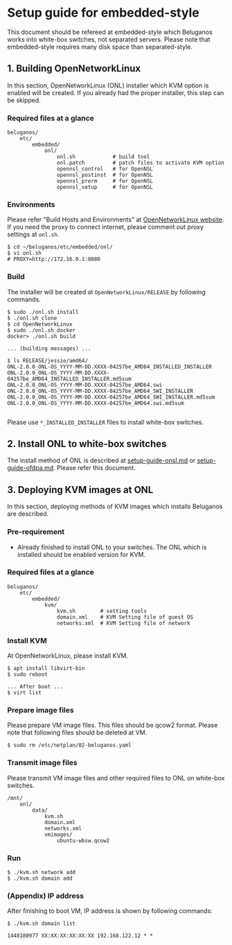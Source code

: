 # Setup guide for embedded-style

This document should be refereed at embedded-style which Beluganos works into white-box switches, not separated servers. Please note that embedded-style requires many disk space than separated-style.

## 1. Building OpenNetworkLinux

In this section, OpenNetworkLinux (ONL) installer which KVM option is enabled will be created. If you already had the proper installer, this step can be skipped.

### Required files at a glance

```
beluganos/
    etc/
        embedded/
            onl/
                onl.sh            # build tool
                onl.patch         # patch files to activate KVM option
                opennsl_control   # for OpenNSL
                opennsl_postinst  # for OpenNSL
                opennsl_prerm     # for OpenNSL
                opennsl_setup     # for OpenNSL
```

### Environments

Please refer "Build Hosts and Environments" at [OpenNetworkLinux website](https://opennetlinux.org/docs/build). If you need the proxy to connect internet, please comment out proxy settings at `onl.sh`.

```
$ cd ~/beluganos/etc/embedded/onl/
$ vi onl.sh
# PROXY=http://172.16.0.1:8080
```

### Build

The installer will be created at `OpenNetworkLinux/RELEASE` by following commands.

```
$ sudo ./onl.sh install
$ ./onl.sh clone
$ cd OpenNetworkLinux
$ sudo ./onl.sh docker
docker> ./onl.sh build

... (building messages) ...

$ ls RELEASE/jessie/amd64/
ONL-2.0.0_ONL-OS_YYYY-MM-DD.XXXX-04257be_AMD64_INSTALLED_INSTALLER
ONL-2.0.0_ONL-OS_YYYY-MM-DD.XXXX-04257be_AMD64_INSTALLED_INSTALLER.md5sum
ONL-2.0.0_ONL-OS_YYYY-MM-DD.XXXX-04257be_AMD64.swi
ONL-2.0.0_ONL-OS_YYYY-MM-DD.XXXX-04257be_AMD64_SWI_INSTALLER
ONL-2.0.0_ONL-OS_YYYY-MM-DD.XXXX-04257be_AMD64_SWI_INSTALLER.md5sum
ONL-2.0.0_ONL-OS_YYYY-MM-DD.XXXX-04257be_AMD64.swi.md5sum


```

Please use `*_INSTALLED_INSTALLER` files to install white-box switches. 

## 2. Install ONL to white-box switches

The install method of ONL is described at [setup-guide-onsl.md](setup-guide-onsl.md) or [setup-guide-ofdpa.md](setup-guide-onsl.md). Please refer this document.

## 3. Deploying KVM images at ONL

In this section, deploying methods of KVM images which installs Beluganos are described.

### Pre-requirement

- Already finished to install ONL to your switches. The ONL which is installed should be enabled version for KVM.

### Required files at a glance

```
beluganos/
    etc/
        embedded/
            kvm/
                kvm.sh        # setting tools
                domain.xml    # KVM Setting file of guest OS
                networks.xml  # KVM Setting file of network
```

### Install KVM

At OpenNetworkLinux, please install KVM.

```
$ apt install libvirt-bin
$ sudo reboot

... After boot ...
$ virt list
```

### Prepare image files

Please prepare VM image files. This files should be qcow2 format. Please note that following files should be deleted at VM.

```
$ sudo rm /etc/netplan/02-beluganos.yaml
```

### Transmit image files

Please transmit VM image files and other required files to ONL on white-box switches.

```
/mnt/
    onl/
        data/
            kvm.sh
            domain.xml
            networks.xml
            vmimages/
                ubuntu-wbsw.qcow2
```

### Run

```
$ ./kvm.sh network add
$ ./kvm.sh domain add
```

### (Appendix) IP address

After finishing to boot VM, IP address is shown by following commands:

```
$ ./kvm.sh domain list

1448180977 XX:XX:XX:XX:XX:XX 192.168.122.12 * *
```